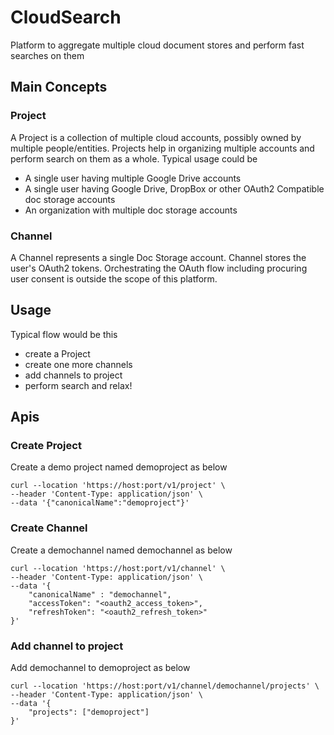 # CloudSearch
Platform to aggregate multiple cloud document stores and perform fast searches on them

## Main Concepts

### Project
A Project is a collection of multiple cloud accounts, possibly owned by multiple people/entities.
Projects help in organizing multiple accounts and perform search on them as a whole.
Typical usage could be
- A single user having multiple Google Drive accounts
- A single user having Google Drive, DropBox or other OAuth2 Compatible doc storage accounts
- An organization with multiple doc storage accounts

### Channel
A Channel represents a single Doc Storage account.
Channel stores the user's OAuth2 tokens. Orchestrating the OAuth flow including procuring user consent is outside the scope of this platform.

## Usage
Typical flow would be this
- create a Project
- create one more channels
- add channels to project
- perform search and relax!

## Apis

### Create Project
Create a demo project named demoproject as below
```
curl --location 'https://host:port/v1/project' \
--header 'Content-Type: application/json' \
--data '{"canonicalName":"demoproject"}'
```

### Create Channel
Create a demochannel named demochannel as below
```
curl --location 'https://host:port/v1/channel' \
--header 'Content-Type: application/json' \
--data '{
    "canonicalName" : "demochannel",
    "accessToken": "<oauth2_access_token>",
    "refreshToken": "<oauth2_refresh_token>"
}'
```

### Add channel to project
Add demochannel to demoproject as below
```
curl --location 'https://host:port/v1/channel/demochannel/projects' \
--header 'Content-Type: application/json' \
--data '{
    "projects": ["demoproject"]
}'
```
